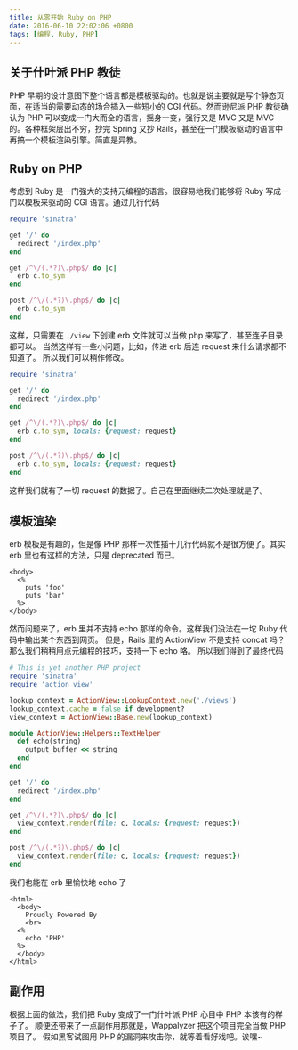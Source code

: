 ```yaml
---
title: 从零开始 Ruby on PHP
date: 2016-06-10 22:02:06 +0800
tags: [编程, Ruby, PHP]
---
```


## 关于什叶派 PHP 教徒
PHP 早期的设计意图下整个语言都是模板驱动的。也就是说主要就是写个静态页面，在适当的需要动态的场合插入一些短小的 CGI 代码。然而逊尼派 PHP 教徒确认为 PHP 可以变成一门大而全的语言，摇身一变，强行又是 MVC 又是 MVC 的。各种框架层出不穷，抄完 Spring 又抄 Rails，甚至在一门模板驱动的语言中再搞一个模板渲染引擎。简直是异教。

## Ruby on PHP
考虑到 Ruby 是一门强大的支持元编程的语言。很容易地我们能够将 Ruby 写成一门以模板来驱动的 CGI 语言。通过几行代码
```ruby
require 'sinatra'

get '/' do
  redirect '/index.php'
end

get /^\/(.*?)\.php$/ do |c|
  erb c.to_sym
end

post /^\/(.*?)\.php$/ do |c|
  erb c.to_sym
end
```
这样，只需要在 `./view` 下创建 erb 文件就可以当做 php 来写了，甚至连子目录都可以。
当然这样有一些小问题，比如，传进 erb 后连 request 来什么请求都不知道了。
所以我们可以稍作修改。
```ruby
require 'sinatra'

get '/' do
  redirect '/index.php'
end

get /^\/(.*?)\.php$/ do |c|
  erb c.to_sym, locals: {request: request}
end

post /^\/(.*?)\.php$/ do |c|
  erb c.to_sym, locals: {request: request}
end
```
这样我们就有了一切 request 的数据了。自己在里面继续二次处理就是了。

## 模板渲染
erb 模板是有趣的，但是像 PHP 那样一次性插十几行代码就不是很方便了。其实 erb 里也有这样的方法，只是 deprecated 而已。
```erb
<body>
  <%
    puts 'foo'
    puts 'bar'
  %>
</body>
```
然而问题来了，erb 里并不支持 echo 那样的命令。这样我们没法在一坨 Ruby 代码中输出某个东西到网页。
但是，Rails 里的 ActionView 不是支持 concat 吗？那么我们稍稍用点元编程的技巧，支持一下 echo 咯。
所以我们得到了最终代码
```ruby
# This is yet another PHP project
require 'sinatra'
require 'action_view'

lookup_context = ActionView::LookupContext.new('./views')
lookup_context.cache = false if development?
view_context = ActionView::Base.new(lookup_context)

module ActionView::Helpers::TextHelper
  def echo(string)
    output_buffer << string
  end
end

get '/' do
  redirect '/index.php'
end

get /^\/(.*?)\.php$/ do |c|
  view_context.render(file: c, locals: {request: request})
end

post /^\/(.*?)\.php$/ do |c|
  view_context.render(file: c, locals: {request: request})
end
```
我们也能在 erb 里愉快地 echo 了
```erb
<html>
  <body>
    Proudly Powered By 
    <br>
  <%
    echo 'PHP'
  %>
  </body>
</html>
```

## 副作用
根据上面的做法，我们把 Ruby 变成了一门什叶派 PHP 心目中 PHP 本该有的样子了。
顺便还带来了一点副作用那就是，Wappalyzer 把这个项目完全当做 PHP 项目了。
假如黑客试图用 PHP 的漏洞来攻击你，就等着看好戏吧。诶嘿~
